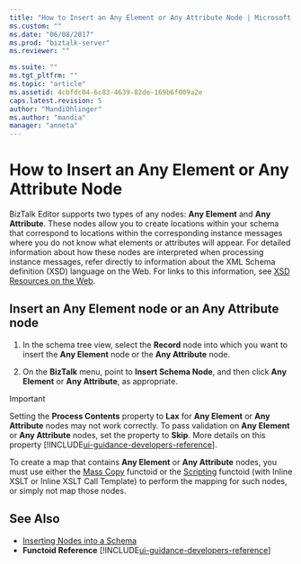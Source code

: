 ```yaml
---
title: "How to Insert an Any Element or Any Attribute Node | Microsoft Docs"
ms.custom: ""
ms.date: "06/08/2017"
ms.prod: "biztalk-server"
ms.reviewer: ""

ms.suite: ""
ms.tgt_pltfrm: ""
ms.topic: "article"
ms.assetid: 4cbfdc04-6c83-4639-82de-169b6f009a2e
caps.latest.revision: 5
author: "MandiOhlinger"
ms.author: "mandia"
manager: "anneta"
---
```

# How to Insert an Any Element or Any Attribute Node
BizTalk Editor supports two types of any nodes: **Any Element** and **Any Attribute**. These nodes allow you to create locations within your schema that correspond to locations within the corresponding instance messages where you do not know what elements or attributes will appear. For detailed information about how these nodes are interpreted when processing instance messages, refer directly to information about the XML Schema definition (XSD) language on the Web. For links to this information, see [XSD Resources on the Web](../core/xsd-resources-on-the-web.md).  
  
## Insert an Any Element node or an Any Attribute node  
  
1.  In the schema tree view, select the **Record** node into which you want to insert the **Any Element** node or the **Any Attribute** node.  
  
2.  On the **BizTalk** menu, point to **Insert Schema Node**, and then click **Any Element** or **Any Attribute**, as appropriate.  
  
> [!IMPORTANT]
>  Setting the **Process Contents** property to **Lax** for **Any Element** or **Any Attribute** nodes may not work correctly. To pass validation on **Any Element** or **Any Attribute** nodes, set the property to **Skip**.  More details on this property [!INCLUDE[ui-guidance-developers-reference](../includes/ui-guidance-developers-reference.md)].
>
>  To create a map that contains **Any Element** or **Any Attribute** nodes, you must use either the [Mass Copy](mass-copy-functoid.md) functoid or the [Scripting](scripting-functoid.md) functoid (with Inline XSLT or Inline XSLT Call Template) to perform the mapping for such nodes, or simply not map those nodes.  
  
## See Also  
-  [Inserting Nodes into a Schema](../core/inserting-nodes-into-a-schema.md)
- **Functoid Reference** [!INCLUDE[ui-guidance-developers-reference](../includes/ui-guidance-developers-reference.md)]